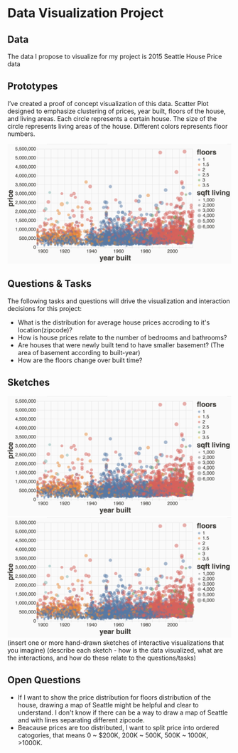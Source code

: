 # Data Visualization Project

## Data

The data I propose to visualize for my project is 2015 Seattle House Price data

## Prototypes

I’ve created a proof of concept visualization of this data. Scatter Plot designed to emphasize clustering of prices, year built, floors of the house, and living areas. Each circle represents a certain house. The size of the circle represents living areas of the house. Different colors represents floor numbers.

[![image](/vizhub_draft.png)](https://vizhub.com/GeniXiong/0e9425dbf1ac437a8cc230f8878cf20b)


## Questions & Tasks

The following tasks and questions will drive the visualization and interaction decisions for this project:

 * What is the distribution for average house prices accroding to it's location(zipcode)?
 * How is house prices relate to the number of bedrooms and bathrooms?
 * Are houses that were newly built tend to have smaller basement? (The area of basement according to built-year)
 * How are the floors change over built time?

## Sketches

![image](/vizhub_draft.png)
![image](/vizhub_draft.png)
(insert one or more hand-drawn sketches of interactive visualizations that you imagine)
(describe each sketch - how is the data visualized, what are the interactions, and how do these relate to the questions/tasks)

## Open Questions

 * If I want to show the price distribution for floors distribution of the house, drawing a map of Seattle might be helpful and clear to understand. I don't know if there can be a way to draw a map of Seattle and with lines separating different zipcode. 
 * Beacause prices are too distributed, I want to split price into ordered catogories, that means 0 ~ $200K, 200K ~ 500K, 500K ~ 1000K, >1000K.
